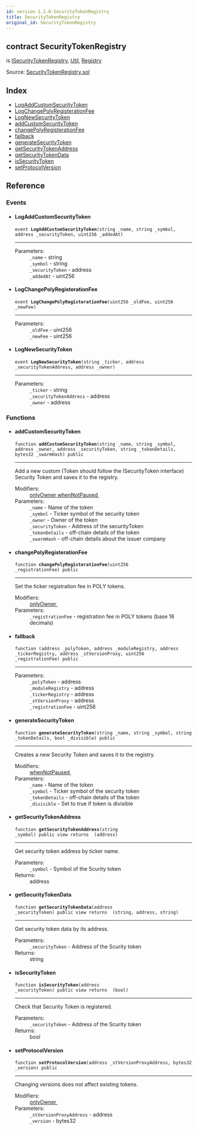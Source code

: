 ```yaml
---
id: version-1.2.0-SecurityTokenRegistry
title: SecurityTokenRegistry
original_id: SecurityTokenRegistry
---
```


<div class="contract-doc"><div class="contract"><h2 class="contract-header"><span class="contract-kind">contract</span> SecurityTokenRegistry</h2><p class="base-contracts"><span>is</span> <a href="interfaces_ISecurityTokenRegistry.html">ISecurityTokenRegistry</a><span>, </span><a href="helpers_Util.html">Util</a><span>, </span><a href="Registry.html">Registry</a></p><div class="source">Source: <a href="git+https://github.com/PolymathNetwork/polymath-core/blob/v1.1.0/contracts/SecurityTokenRegistry.sol" target="_blank">SecurityTokenRegistry.sol</a></div></div><div class="index"><h2>Index</h2><ul><li><a href="SecurityTokenRegistry.html#LogAddCustomSecurityToken">LogAddCustomSecurityToken</a></li><li><a href="SecurityTokenRegistry.html#LogChangePolyRegisterationFee">LogChangePolyRegisterationFee</a></li><li><a href="SecurityTokenRegistry.html#LogNewSecurityToken">LogNewSecurityToken</a></li><li><a href="SecurityTokenRegistry.html#addCustomSecurityToken">addCustomSecurityToken</a></li><li><a href="SecurityTokenRegistry.html#changePolyRegisterationFee">changePolyRegisterationFee</a></li><li><a href="SecurityTokenRegistry.html#">fallback</a></li><li><a href="SecurityTokenRegistry.html#generateSecurityToken">generateSecurityToken</a></li><li><a href="SecurityTokenRegistry.html#getSecurityTokenAddress">getSecurityTokenAddress</a></li><li><a href="SecurityTokenRegistry.html#getSecurityTokenData">getSecurityTokenData</a></li><li><a href="SecurityTokenRegistry.html#isSecurityToken">isSecurityToken</a></li><li><a href="SecurityTokenRegistry.html#setProtocolVersion">setProtocolVersion</a></li></ul></div><div class="reference"><h2>Reference</h2><div class="events"><h3>Events</h3><ul><li><div class="item event"><span id="LogAddCustomSecurityToken" class="anchor-marker"></span><h4 class="name">LogAddCustomSecurityToken</h4><div class="body"><code class="signature">event <strong>LogAddCustomSecurityToken</strong><span>(string _name, string _symbol, address _securityToken, uint256 _addedAt) </span></code><hr/><dl><dt><span class="label-parameters">Parameters:</span></dt><dd><div><code>_name</code> - string</div><div><code>_symbol</code> - string</div><div><code>_securityToken</code> - address</div><div><code>_addedAt</code> - uint256</div></dd></dl></div></div></li><li><div class="item event"><span id="LogChangePolyRegisterationFee" class="anchor-marker"></span><h4 class="name">LogChangePolyRegisterationFee</h4><div class="body"><code class="signature">event <strong>LogChangePolyRegisterationFee</strong><span>(uint256 _oldFee, uint256 _newFee) </span></code><hr/><dl><dt><span class="label-parameters">Parameters:</span></dt><dd><div><code>_oldFee</code> - uint256</div><div><code>_newFee</code> - uint256</div></dd></dl></div></div></li><li><div class="item event"><span id="LogNewSecurityToken" class="anchor-marker"></span><h4 class="name">LogNewSecurityToken</h4><div class="body"><code class="signature">event <strong>LogNewSecurityToken</strong><span>(string _ticker, address _securityTokenAddress, address _owner) </span></code><hr/><dl><dt><span class="label-parameters">Parameters:</span></dt><dd><div><code>_ticker</code> - string</div><div><code>_securityTokenAddress</code> - address</div><div><code>_owner</code> - address</div></dd></dl></div></div></li></ul></div><div class="functions"><h3>Functions</h3><ul><li><div class="item function"><span id="addCustomSecurityToken" class="anchor-marker"></span><h4 class="name">addCustomSecurityToken</h4><div class="body"><code class="signature">function <strong>addCustomSecurityToken</strong><span>(string _name, string _symbol, address _owner, address _securityToken, string _tokenDetails, bytes32 _swarmHash) </span><span>public </span></code><hr/><div class="description"><p>Add a new custom (Token should follow the ISecurityToken interface) Security Token and saves it to the registry.</p></div><dl><dt><span class="label-modifiers">Modifiers:</span></dt><dd><a href="es_openzeppelin-solidity_contracts_ownership_Ownable.html#onlyOwner">onlyOwner </a><a href="Pausable.html#whenNotPaused">whenNotPaused </a></dd><dt><span class="label-parameters">Parameters:</span></dt><dd><div><code>_name</code> - Name of the token</div><div><code>_symbol</code> - Ticker symbol of the security token</div><div><code>_owner</code> - Owner of the token</div><div><code>_securityToken</code> - Address of the securityToken</div><div><code>_tokenDetails</code> - off-chain details of the token</div><div><code>_swarmHash</code> - off-chain details about the issuer company</div></dd></dl></div></div></li><li><div class="item function"><span id="changePolyRegisterationFee" class="anchor-marker"></span><h4 class="name">changePolyRegisterationFee</h4><div class="body"><code class="signature">function <strong>changePolyRegisterationFee</strong><span>(uint256 _registrationFee) </span><span>public </span></code><hr/><div class="description"><p>Set the ticker registration fee in POLY tokens.</p></div><dl><dt><span class="label-modifiers">Modifiers:</span></dt><dd><a href="es_openzeppelin-solidity_contracts_ownership_Ownable.html#onlyOwner">onlyOwner </a></dd><dt><span class="label-parameters">Parameters:</span></dt><dd><div><code>_registrationFee</code> - registration fee in POLY tokens (base 18 decimals)</div></dd></dl></div></div></li><li><div class="item function"><span id="fallback" class="anchor-marker"></span><h4 class="name">fallback</h4><div class="body"><code class="signature">function <strong></strong><span>(address _polyToken, address _moduleRegistry, address _tickerRegistry, address _stVersionProxy, uint256 _registrationFee) </span><span>public </span></code><hr/><dl><dt><span class="label-parameters">Parameters:</span></dt><dd><div><code>_polyToken</code> - address</div><div><code>_moduleRegistry</code> - address</div><div><code>_tickerRegistry</code> - address</div><div><code>_stVersionProxy</code> - address</div><div><code>_registrationFee</code> - uint256</div></dd></dl></div></div></li><li><div class="item function"><span id="generateSecurityToken" class="anchor-marker"></span><h4 class="name">generateSecurityToken</h4><div class="body"><code class="signature">function <strong>generateSecurityToken</strong><span>(string _name, string _symbol, string _tokenDetails, bool _divisible) </span><span>public </span></code><hr/><div class="description"><p>Creates a new Security Token and saves it to the registry.</p></div><dl><dt><span class="label-modifiers">Modifiers:</span></dt><dd><a href="Pausable.html#whenNotPaused">whenNotPaused </a></dd><dt><span class="label-parameters">Parameters:</span></dt><dd><div><code>_name</code> - Name of the token</div><div><code>_symbol</code> - Ticker symbol of the security token</div><div><code>_tokenDetails</code> - off-chain details of the token</div><div><code>_divisible</code> - Set to true if token is divisible</div></dd></dl></div></div></li><li><div class="item function"><span id="getSecurityTokenAddress" class="anchor-marker"></span><h4 class="name">getSecurityTokenAddress</h4><div class="body"><code class="signature">function <strong>getSecurityTokenAddress</strong><span>(string _symbol) </span><span>public </span><span>view </span><span>returns  (address) </span></code><hr/><div class="description"><p>Get security token address by ticker name.</p></div><dl><dt><span class="label-parameters">Parameters:</span></dt><dd><div><code>_symbol</code> - Symbol of the Scurity token</div></dd><dt><span class="label-return">Returns:</span></dt><dd>address</dd></dl></div></div></li><li><div class="item function"><span id="getSecurityTokenData" class="anchor-marker"></span><h4 class="name">getSecurityTokenData</h4><div class="body"><code class="signature">function <strong>getSecurityTokenData</strong><span>(address _securityToken) </span><span>public </span><span>view </span><span>returns  (string, address, string) </span></code><hr/><div class="description"><p>Get security token data by its address.</p></div><dl><dt><span class="label-parameters">Parameters:</span></dt><dd><div><code>_securityToken</code> - Address of the Scurity token</div></dd><dt><span class="label-return">Returns:</span></dt><dd>string</dd></dl></div></div></li><li><div class="item function"><span id="isSecurityToken" class="anchor-marker"></span><h4 class="name">isSecurityToken</h4><div class="body"><code class="signature">function <strong>isSecurityToken</strong><span>(address _securityToken) </span><span>public </span><span>view </span><span>returns  (bool) </span></code><hr/><div class="description"><p>Check that Security Token is registered.</p></div><dl><dt><span class="label-parameters">Parameters:</span></dt><dd><div><code>_securityToken</code> - Address of the Scurity token</div></dd><dt><span class="label-return">Returns:</span></dt><dd>bool</dd></dl></div></div></li><li><div class="item function"><span id="setProtocolVersion" class="anchor-marker"></span><h4 class="name">setProtocolVersion</h4><div class="body"><code class="signature">function <strong>setProtocolVersion</strong><span>(address _stVersionProxyAddress, bytes32 _version) </span><span>public </span></code><hr/><div class="description"><p>Changing versions does not affect existing tokens.</p></div><dl><dt><span class="label-modifiers">Modifiers:</span></dt><dd><a href="es_openzeppelin-solidity_contracts_ownership_Ownable.html#onlyOwner">onlyOwner </a></dd><dt><span class="label-parameters">Parameters:</span></dt><dd><div><code>_stVersionProxyAddress</code> - address</div><div><code>_version</code> - bytes32</div></dd></dl></div></div></li></ul></div></div></div>
